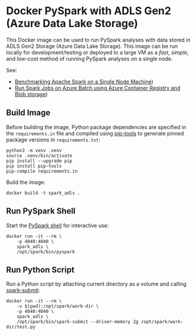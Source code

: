 # Docker PySpark with ADLS Gen2 (Azure Data Lake Storage)
This Docker image can be used to run PySpark analyses with data stored in ADLS Gen2 Storage (Azure Data Lake Storage). This image can be run locally for development/testing or deployed to a large VM as a *fast*, *simple*, and *low-cost* method of running PySpark analyses on a single node.

See:
- [Benchmarking Apache Spark on a Single Node Machine](https://www.databricks.com/blog/2018/05/03/benchmarking-apache-spark-on-a-single-node-machine.html))
- [Run Spark Jobs on Azure Batch using Azure Container Registry and Blob storage](https://medium.com/datamindedbe/run-spark-jobs-on-azure-batch-using-azure-container-registry-and-blob-storage-10a60bd78f90))

## Build Image

Before building the image, Python package dependencies are specified in the `requirements.in` file and compiled using [pip-tools](https://github.com/jazzband/pip-tools) to generate pinned package versions in `requirements.txt`:

```
python3 -m venv .venv
source .venv/bin/activate
pip install --upgrade pip
pip install pip-tools
pip-compile requirements.in
```

Build the image:

```
docker build -t spark_adls .
```

## Run PySpark Shell
Start the [PySpark shell](https://spark.apache.org/docs/latest/quick-start.html#interactive-analysis-with-the-spark-shell) for interactive use:

```
docker run -it --rm \
    -p 4040:4040 \
    spark_adls \
    /opt/spark/bin/pyspark
```

## Run Python Script
Run a Python script by attaching current directory as a volume and calling [spark-submit](https://spark.apache.org/docs/latest/submitting-applications.html):

```
docker run -it --rm \
    -v $(pwd):/opt/spark/work-dir \
    -p 4040:4040 \
    spark_adls \
    /opt/spark/bin/spark-submit --driver-memory 2g /opt/spark/work-dir/test.py
```